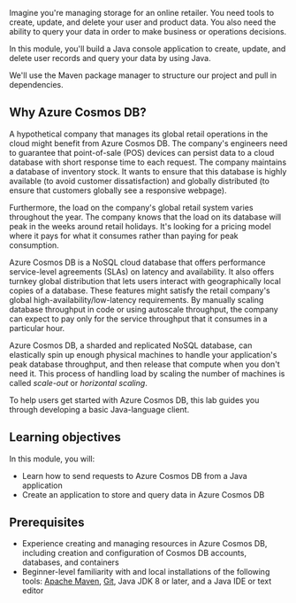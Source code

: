 Imagine you're managing storage for an online retailer. You need tools to create, update, and delete your user and product data. You also need the ability to query your data in order to make business or operations decisions.

In this module, you'll build a Java console application to create, update, and delete user records and query your data by using Java.

We'll use the Maven package manager to structure our project and pull in dependencies.

## Why Azure Cosmos DB?

A hypothetical company that manages its global retail operations in the cloud might benefit from Azure Cosmos DB. The company's engineers need to guarantee that point-of-sale (POS) devices can persist data to a cloud database with short response time to each request. The company maintains a database of inventory stock. It wants to ensure that this database is highly available (to avoid customer dissatisfaction) and globally distributed (to ensure that customers globally see a responsive webpage). 

Furthermore, the load on the company's global retail system varies throughout the year. The company knows that the load on its database will peak in the weeks around retail holidays. It's looking for a pricing model where it pays for what it consumes rather than paying for peak consumption.

Azure Cosmos DB is a NoSQL cloud database that offers performance service-level agreements (SLAs) on latency and availability. It also offers turnkey global distribution that lets users interact with geographically local copies of a database. These features might satisfy the retail company's global high-availability/low-latency requirements. By manually scaling database throughput in code or using autoscale throughput, the company can expect to pay only for the service throughput that it consumes in a particular hour. 

Azure Cosmos DB, a sharded and replicated NoSQL database, can elastically spin up enough physical machines to handle your application's peak database throughput, and then release that compute when you don't need it. This process of handling load by scaling the number of machines is called *scale-out* or *horizontal scaling*.

To help users get started with Azure Cosmos DB, this lab guides you through developing a basic Java-language client.

## Learning objectives

In this module, you will:  

- Learn how to send requests to Azure Cosmos DB from a Java application
- Create an application to store and query data in Azure Cosmos DB

## Prerequisites

- Experience creating and managing resources in Azure Cosmos DB, including creation and configuration of Cosmos DB accounts, databases, and containers
- Beginner-level familiarity with and local installations of the following tools: [Apache Maven](https://maven.apache.org/), [Git](https://git-scm.com/book/en/v2/Getting-Started-Installing-Git), Java JDK 8 or later, and a Java IDE or text editor
